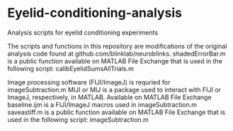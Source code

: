 # Eyelid-conditioning-analysis
Analysis scripts for eyelid conditioning experiments

The scripts and functions in this repository are modifications of the original analysis code found at github.com/blinklab/neuroblinks. 
shadedErrorBar.m is a public function available on MATLAB File Exchange that is used in the following script: calibEyelidSumsAllTrials.m

Image processing software (FIJI/ImageJ) is requried for imageSubtraction.m
MIJI or MIJ is a package used to interact with FIJI or ImageJ, respectively, in MATLAB. Available on MATLAB File Exchange
baseline.ijm is a FIJI/ImageJ macros used in imageSubtraction.m
saveastiff.m is a public function available on MATLAB File Exchange that is used in the following script: imageSubtraction.m
